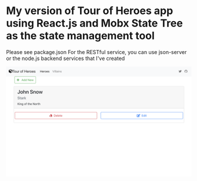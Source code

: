 # My version of Tour of Heroes app using React.js and Mobx State Tree as the state management tool

Please see package.json
For the RESTful service, you can use json-server or the node.js backend services that I've created

![screenshot](./screenshot.png)
